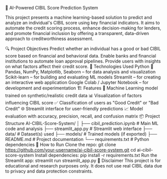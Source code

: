 🧠 AI-Powered CIBIL Score Prediction System

This project presents a machine learning-based solution to predict and analyze an individual's CIBIL score using key financial indicators. It aims to automate the credit scoring process, enhance decision-making for lenders, and promote financial inclusion by offering a transparent, data-driven approach to creditworthiness assessment.

🔍 Project Objectives
Predict whether an individual has a good or bad CIBIL score based on financial and behavioral data.
Enable banks and financial institutions to automate loan approval pipelines.
Provide users with insights on what factors affect their credit score.
🧰 Technologies Used
Python 🐍
Pandas, NumPy, Matplotlib, Seaborn – for data analysis and visualization
Scikit-learn – for building and evaluating ML models
Streamlit – for creating an interactive web application
Google Colab / Jupyter Notebook – for development and experimentation
🏗️ Features
🧠 Machine Learning model trained on synthetic/realistic credit data
📊 Visualization of factors influencing CIBIL score
✅ Classification of users as "Good Credit" or "Bad Credit"
🌐 Streamlit interface for user-friendly predictions
📈 Model evaluation with accuracy, precision, recall, and confusion matrix
📦 Project Structure
AI-CIBIL-Score-System/
│
├── cibil_prediction.ipynb          # Main ML code and analysis
├── streamlit_app.py                # Streamlit web interface
├── data/                           # Dataset(s) used
├── models/                         # Trained models (if exported)
├── README.md                       # Project documentation
└── requirements.txt                # Python dependencies
🚀 How to Run
Clone the repo:
git clone https://github.com/your-username/ai-cibil-score-system.git
cd ai-cibil-score-system
Install dependencies:
pip install -r requirements.txt
Run the Streamlit app:
streamlit run streamlit_app.py
📌 Disclaimer
This project is for educational and research purposes only. It does not use real CIBIL data due to privacy and data protection constraints.
